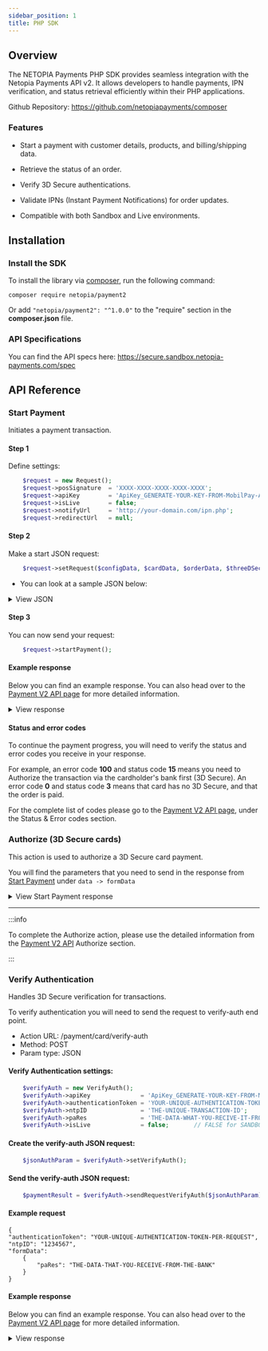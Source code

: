 ```yaml
---
sidebar_position: 1
title: PHP SDK
---
```


## Overview

The NETOPIA Payments PHP SDK provides seamless integration with the Netopia Payments API v2. It allows developers to handle payments, IPN verification, and status retrieval efficiently within their PHP applications.

Github Repository: https://github.com/netopiapayments/composer

### Features

- Start a payment with customer details, products, and billing/shipping data.

- Retrieve the status of an order.

- Verify 3D Secure authentications.

- Validate IPNs (Instant Payment Notifications) for order updates.

- Compatible with both Sandbox and Live environments.

## Installation

### Install the SDK

To install the library via [composer](https://getcomposer.org/), run the following command:

```
composer require netopia/payment2
```

Or add ``"netopia/payment2": "^1.0.0"`` to the "require" section in the **composer.json** file.

### API Specifications

You can find the API specs here: https://secure.sandbox.netopia-payments.com/spec

## API Reference

### Start Payment

Initiates a payment transaction.

#### Step 1

Define settings:

```php
    $request = new Request();
    $request->posSignature  = 'XXXX-XXXX-XXXX-XXXX-XXXX';                                 // Your signiture ID here
    $request->apiKey        = 'ApiKey_GENERATE-YOUR-KEY-FROM-MobilPay-AND-USE-IT-HERE';   // Your API key here
    $request->isLive        = false;                                                      // false for SANDBOX & true for LIVE
    $request->notifyUrl     = 'http://your-domain.com/ipn.php';                           // Path of your IPN
    $request->redirectUrl   = null;
```

#### Step 2

Make a start JSON request:

```php
    $request->setRequest($configData, $cardData, $orderData, $threeDSecusreData);
```

- You can look at a sample JSON below:

<details>
<summary>View JSON</summary>
```
    {
        "config": {
            "emailTemplate": "",
            "notifyUrl": "http://your-domain/example/ipn.php",
            "redirectUrl": "http://your-domain/example/backUrl.php",
            "language": "RO"
        },
        "payment": {
            "options": {
                "installments": 1,
                "bonus": 0
            },
            "instrument": {
                "type": "card",
                "account": "9900009184214768",
                "expMonth": 11,
                "expYear": 2025,
                "secretCode": "111",
                "token": null
            },
            "data": {
                "BROWSER_USER_AGENT": "Mozilla/5.0 (X11; Linux x86_64) AppleWebKit/537.36 (KHTML, like Gecko) Chrome",
                "OS": "Linux",
                "OS_VERSION": "x86_64",
                "MOBILE": "false",
                "SCREEN_POINT": "false",
                "SCREEN_PRINT": "Current Resolution: 1920x1080, Available Resolution: 1920x1080, Color Depth: 24",
                "BROWSER_COLOR_DEPTH": "24",
                "BROWSER_SCREEN_HEIGHT": "1080",
                "BROWSER_SCREEN_WIDTH": "1920",
                "BROWSER_PLUGINS": "PDF Viewer, Chrome PDF Viewer, Chromium PDF Viewer, Microsoft Edge PDF Viewer",
                "BROWSER_JAVA_ENABLED": "false",
                "BROWSER_LANGUAGE": "en-US",
                "BROWSER_TZ": "Europe/Bucharest",
                "BROWSER_TZ_OFFSET": "-120",
                "IP_ADDRESS": "37.221.166.134"
            }
        },
        "order": {
            "ntpID": "",
            "posSignature": "1PD2-FYKC-R27B-55BW-NVGN",
            "dateTime": "2022-11-21T14:13:13+02:00",
            "description": "DEMO API FROM WEB - SDK",
            "orderID": "R973i8Stza46n0me152oidgnr_492",
            "amount": 159.9,
            "currency": "RON",
            "billing": {
                "email": "clientemail84@5n3a4dmoi.com",
                "phone": "9430715286",
                "firstName": "Client prenume d21anr3",
                "lastName": "Client nume nd21ar3",
                "city": "Bucuresti",
                "country": 642,
                "state": "Bucuresti",
                "postalCode": "246513",
                "details": "Fara Detalie"
            },
            "shipping": {
                "email": "clientemail84@5n3a4dmoi.com",
                "phone": "9430715286",
                "firstName": "Client prenume d21anr3",
                "lastName": "Client nume nd21ar3",
                "city": "Bucuresti",
                "country": 642,
                "state": "Bucuresti",
                "postalCode": "246513",
                "details": "Fara Detalie"
            },
            "products": [
                {
                    "name": "T-shirt Alfa",
                    "code": "D276C05398EO14",
                    "category": "Fashion",
                    "price": 17,
                    "vat": 0
                },
                {
                    "name": "T-shirt Beta",
                    "code": "5E89D3C40O7126",
                    "category": "Fashion",
                    "price": 11,
                    "vat": 0
                },
                {
                    "name": "T-shirt Gamma",
                    "code": "D9E1826347OC50",
                    "category": "Fashion",
                    "price": 91,
                    "vat": 0
                },
                {
                    "name": "T-shirt Delta",
                    "code": "3574CE8102DO69",
                    "category": "Fashion",
                    "price": 40,
                    "vat": 0
                }
            ],
            "installments": {
                "selected": 1,
                "available": [
                    0
                ]
            },
            "data": null
        }
    }
```
</details>

#### Step 3

You can now send your request:

```php
    $request->startPayment();
```

#### Example response

Below you can find an example response. You can also head over to the [Payment V2 API page](/docs/payment-api/v2.x/introduction) for more detailed information.

<details>
<summary>View response</summary>
```
    {
    "status": 1,
    "code": 200,
    "message": "You send your request, successfully",
    "data": {
            "customerAction": {
            "authenticationToken": "0dDmWTelIV7SCTEH65t-rsfTqjZV39ihIBZud-AH_gz_DveTOjocRVUf-AflRAPYtAg5w13q3QgO6RyDIya",
            "formData": {
                "backUrl": "http://your-domain/example/backUrl.php",
                "paReq": "E5bmIpX_RfopDI4uPbvT_ZBsS_hinKMZ8o5nuOPVOZU5F28vOwjDg4LyXzDQeVI="
            },
            "type": "Authentication3D",
            "url": "https://secure.sandbox.netopia-payments.com/sandbox/authorize"
            },
            "error": {
            "code": "100",
            "message": "Approved"
            },
            "payment": {
            "amount": 143.6,
            "currency": "RON",
            "ntpID": "1234567",
            "status": 15
            }
        }
    }
```
</details>

#### Status and error codes

To continue the payment progress, you will need to verify the status and error codes you receive in your response.

For example, an error code **100** and status code **15** means you need to Authorize the transaction via the cardholder's bank first (3D Secure). An error code **0** and status code **3** means that card has no 3D Secure, and that the order is paid.

For the complete list of codes please go to the [Payment V2 API page](/docs/payment-api/v2.x/introduction), under the Status & Error codes section.

### Authorize (3D Secure cards)

This action is used to authorize a 3D Secure card payment.

You will find the parameters that you need to send in the response from [Start Payment](#startpayment) under ``data -> formData``

<details>
<summary>View Start Payment response</summary>
```
    {
    "status": 1,
    "code": 200,
    "message": "You send your request, successfully",
--> "data": {
            "customerAction": {
            "authenticationToken": "0dDmWTelIV7SCTEH65t-rsfTqjZV39ihIBZud-AH_gz_DveTOjocRVUf-AflRAPYtAg5w13q3QgO6RyDIya",
-->         "formData": {
                "backUrl": "http://your-domain/example/backUrl.php",
                "paReq": "E5bmIpX_RfopDI4uPbvT_ZBsS_hinKMZ8o5nuOPVOZU5F28vOwjDg4LyXzDQeVI="
            },
            "type": "Authentication3D",
            "url": "https://secure.sandbox.netopia-payments.com/sandbox/authorize"
            },
            "error": {
            "code": "100",
            "message": "Approved"
            },
            "payment": {
            "amount": 143.6,
            "currency": "RON",
            "ntpID": "1234567",
            "status": 15
            }
        }
    }
```
</details>

---

:::info

To complete the Authorize action, please use the detailed information from the [Payment V2 API](/docs/payment-api/v2.x/introduction) Authorize section.

:::

### Verify Authentication

Handles 3D Secure verification for transactions.

To verify authentication you will need to send the request to verify-auth end point.

- Action URL: /payment/card/verify-auth
- Method: POST
- Param type: JSON

#### Verify Authentication settings:

```php
    $verifyAuth = new VerifyAuth();
    $verifyAuth->apiKey              = 'ApiKey_GENERATE-YOUR-KEY-FROM-MobilPay-AND-USE-IT-HEAR';
    $verifyAuth->authenticationToken = 'YOUR-UNIQUE-AUTHENTICATION-TOKEN-PER-REQUEST';
    $verifyAuth->ntpID               = 'THE-UNIQUE-TRANSACTION-ID';
    $verifyAuth->paRes               = 'THE-DATA-WHAT-YOU-RECIVE-IT-FROM-THE-BANK';
    $verifyAuth->isLive              = false;       // FALSE for SANDBOX & TRUE for LIVE mode
```

#### Create the verify-auth JSON request:

```php
    $jsonAuthParam = $verifyAuth->setVerifyAuth();
```

#### Send the verify-auth JSON request:

```php
    $paymentResult = $verifyAuth->sendRequestVerifyAuth($jsonAuthParam);
```

#### Example request

```
{
"authenticationToken": "YOUR-UNIQUE-AUTHENTICATION-TOKEN-PER-REQUEST",
"ntpID": "1234567",
"formData": 
    {
        "paRes": "THE-DATA-THAT-YOU-RECEIVE-FROM-THE-BANK"
    }
}
```

#### Example response

Below you can find an example response. You can also head over to the [Payment V2 API page](/docs/payment-api/v2.x/introduction) for more detailed information.

<details>
<summary>View response</summary>
```
{
"status": 1,
"code": 200,
"message": "Successfully verify authentication ",
"data": {
    "error": {
    "code": "00",
    "message": "Approved"
    },
    "payment": {
    "amount": 141.7,
    "currency": "RON",
    "data": {
        "AuthCode": "4MHf",
        "BIN": "990000",
        "ISSUER": "Netopia GB",
        "ISSUER_COUNTRY": "642",
        "RRN": "m5kLj2HOLSfn"
    },
    "ntpID": "1234567",
    "status": 3,
    "token": "NTY1Mzq4mPwzwb4nynMLEfcwrA0MnEUJ/19Pk9doJWe5PWxoLhQC++W/Eqh6h/wB1KCDVSiBCkaWYtfeWFzWyFoP6YbS"
    }
}
}
```
</details>

